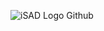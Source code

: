 ![iSAD Logo Github](https://github.com/sirx2713/Flag-of-Ireland/assets/122817303/fd042117-396b-4dba-a489-1396ceb3b68a)
